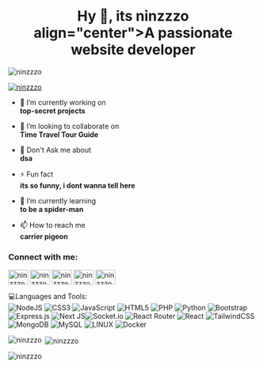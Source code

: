 <h1 align="center">Hy 👋, its ninzzzo<br>
align="center">A passionate website developer</h1>

<p align="left"> <img src="https://komarev.com/ghpvc/?username=ninzzzo&label=Profile%20views&color=0e75b6&style=flat" alt="ninzzzo" /> </p>

<p align="left"> <a href="https://github.com/ryo-ma/github-profile-trophy"><img src="https://github-profile-trophy.vercel.app/?username=ninzzzo" alt="ninzzzo" /></a> </p>


- 🔭 I’m currently working on <br>**top-secret projects**

- 👯 I’m looking to collaborate on <br>**Time Travel Tour Guide**

- 💬 Don't Ask me about <br>**dsa**

- ⚡ Fun fact <br>**its so funny, i dont wanna tell here**

- 🌱 I’m currently learning <br>**to be a spider-man**

- 📫 How to reach me <br>**carrier pigeon**



<h3 align="left">Connect with me:</h3>
<p align="left">
<a href="https://twitter.com/ninzzzo" target="blank"><img align="center" src="https://raw.githubusercontent.com/rahuldkjain/github-profile-readme-generator/master/src/images/icons/Social/twitter.svg" alt="ninzzzo" height="30" width="40" /></a>
<a href="https://linkedin.com/in/ninzzzo" target="blank"><img align="center" src="https://raw.githubusercontent.com/rahuldkjain/github-profile-readme-generator/master/src/images/icons/Social/linked-in-alt.svg" alt="ninzzzo" height="30" width="40" /></a>
<a href="https://instagram.com/ninzzzo" target="blank"><img align="center" src="https://raw.githubusercontent.com/rahuldkjain/github-profile-readme-generator/master/src/images/icons/Social/instagram.svg" alt="ninzzzo" height="30" width="40" /></a>
<a href="https://www.youtube.com/c/ninzzzo" target="blank"><img align="center" src="https://raw.githubusercontent.com/rahuldkjain/github-profile-readme-generator/master/src/images/icons/Social/youtube.svg" alt="ninzzzo" height="30" width="40" /></a>
<a href="https://www.leetcode.com/ninzzzo" target="blank"><img align="center" src="https://raw.githubusercontent.com/rahuldkjain/github-profile-readme-generator/master/src/images/icons/Social/leet-code.svg" alt="ninzzzo" height="30" width="40" /></a>
</p>

💻Languages and Tools:<br>
![NodeJS](https://img.shields.io/badge/node.js-6DA55F?style=for-the-badge&logo=node.js&logoColor=white) ![CSS3](https://img.shields.io/badge/css3-%231572B6.svg?style=for-the-badge&logo=css3&logoColor=white) ![JavaScript](https://img.shields.io/badge/javascript-%23323330.svg?style=for-the-badge&logo=javascript&logoColor=%23F7DF1E) ![HTML5](https://img.shields.io/badge/html5-%23E34F26.svg?style=for-the-badge&logo=html5&logoColor=white) ![PHP](https://img.shields.io/badge/php-%23777BB4.svg?style=for-the-badge&logo=php&logoColor=white) ![Python](https://img.shields.io/badge/python-3670A0?style=for-the-badge&logo=python&logoColor=ffdd54) ![Bootstrap](https://img.shields.io/badge/bootstrap-%23563D7C.svg?style=for-the-badge&logo=bootstrap&logoColor=white) ![Express.js](https://img.shields.io/badge/express.js-%23404d59.svg?style=for-the-badge&logo=express&logoColor=%2361DAFB) ![Next JS](https://img.shields.io/badge/Next-black?style=for-the-badge&logo=next.js&logoColor=white)![Socket.io](https://img.shields.io/badge/Socket.io-black?style=for-the-badge&logo=socket.io&badgeColor=010101) ![React Router](https://img.shields.io/badge/React_Router-CA4245?style=for-the-badge&logo=react-router&logoColor=white) ![React](https://img.shields.io/badge/react-%2320232a.svg?style=for-the-badge&logo=react&logoColor=%2361DAFB) ![TailwindCSS](https://img.shields.io/badge/tailwindcss-%2338B2AC.svg?style=for-the-badge&logo=tailwind-css&logoColor=white) ![MongoDB](https://img.shields.io/badge/MongoDB-%234ea94b.svg?style=for-the-badge&logo=mongodb&logoColor=white) ![MySQL](https://img.shields.io/badge/mysql-%2300f.svg?style=for-the-badge&logo=mysql&logoColor=white) ![LINUX](https://img.shields.io/badge/Linux-FCC624?style=for-the-badge&logo=linux&logoColor=black) ![Docker](https://img.shields.io/badge/docker-%230db7ed.svg?style=for-the-badge&logo=docker&logoColor=white)

<p><img align="left" src="https://github-readme-stats.vercel.app/api/top-langs?username=ninzzzo&show_icons=true&locale=en&layout=compact" alt="ninzzzo" /></p>

<p>&nbsp;<img align="center" src="https://github-readme-stats.vercel.app/api?username=ninzzzo&show_icons=true&locale=en" alt="ninzzzo" /></p>

<p><img align="center" src="https://github-readme-streak-stats.herokuapp.com/?user=ninzzzo&" alt="ninzzzo" /></p>
